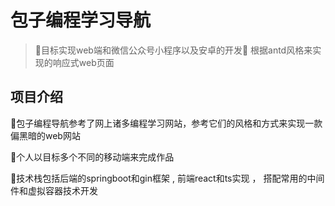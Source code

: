 # 包子编程学习导航

> 💎目标实现web端和微信公众号小程序以及安卓的开发💎
> 根据antd风格来实现的响应式web页面

## 项目介绍

🌿包子编程导航参考了网上诸多编程学习网站，参考它们的风格和方式来实现一款偏黑暗的web网站

🌿个人以目标多个不同的移动端来完成作品

🌿技术栈包括后端的springboot和gin框架 , 前端react和ts实现 ， 搭配常用的中间件和虚拟容器技术开发
